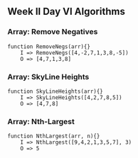 ## Week II Day VI Algorithms

### Array: Remove Negatives
    function RemoveNegs(arr){}
        I => RemoveNegs([4,-2,7,1,3,8,-5])
        O => [4,7,1,3,8]

### Array: SkyLine Heights
    function SkyLineHeights(arr){}
        I => SkyLineHeights([4,2,7,8,5])
        O => [4,7,8]

### Array: Nth-Largest
    function NthLargest(arr, n){}
        I => NthLargest([9,4,2,1,3,5,7], 3)
        O => 5